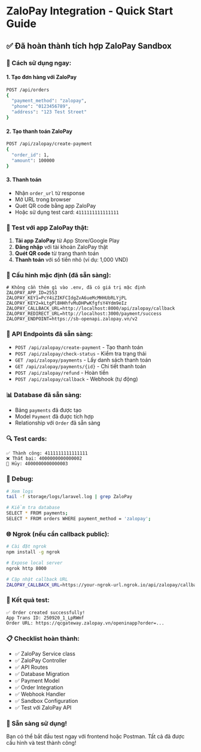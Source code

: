 # ZaloPay Integration - Quick Start Guide

## ✅ Đã hoàn thành tích hợp ZaloPay Sandbox

### 🚀 Cách sử dụng ngay:

#### 1. Tạo đơn hàng với ZaloPay

```bash
POST /api/orders
{
  "payment_method": "zalopay",
  "phone": "0123456789",
  "address": "123 Test Street"
}
```

#### 2. Tạo thanh toán ZaloPay

```bash
POST /api/zalopay/create-payment
{
  "order_id": 1,
  "amount": 100000
}
```

#### 3. Thanh toán

-   Nhận `order_url` từ response
-   Mở URL trong browser
-   Quét QR code bằng app ZaloPay
-   Hoặc sử dụng test card: `4111111111111111`

### 📱 Test với app ZaloPay thật:

1. **Tải app ZaloPay** từ App Store/Google Play
2. **Đăng nhập** với tài khoản ZaloPay thật
3. **Quét QR code** từ trang thanh toán
4. **Thanh toán** với số tiền nhỏ (ví dụ: 1,000 VND)

### 🔧 Cấu hình mặc định (đã sẵn sàng):

```env
# Không cần thêm gì vào .env, đã có giá trị mặc định
ZALOPAY_APP_ID=2553
ZALOPAY_KEY1=PcY4iZIKFCIdgZvA6ueMcMHHUbRLYjPL
ZALOPAY_KEY2=kLtgPl8HHhfvMuDHPwKfgfsY4Ydm9eIz
ZALOPAY_CALLBACK_URL=http://localhost:8000/api/zalopay/callback
ZALOPAY_REDIRECT_URL=http://localhost:3000/payment/success
ZALOPAY_ENDPOINT=https://sb-openapi.zalopay.vn/v2
```

### 🎯 API Endpoints đã sẵn sàng:

-   `POST /api/zalopay/create-payment` - Tạo thanh toán
-   `POST /api/zalopay/check-status` - Kiểm tra trạng thái
-   `GET /api/zalopay/payments` - Lấy danh sách thanh toán
-   `GET /api/zalopay/payments/{id}` - Chi tiết thanh toán
-   `POST /api/zalopay/refund` - Hoàn tiền
-   `POST /api/zalopay/callback` - Webhook (tự động)

### 📊 Database đã sẵn sàng:

-   Bảng `payments` đã được tạo
-   Model `Payment` đã được tích hợp
-   Relationship với `Order` đã sẵn sàng

### 🔍 Test cards:

```
✅ Thành công: 4111111111111111
❌ Thất bại: 4000000000000002
🚫 Hủy: 4000000000000003
```

### 🐛 Debug:

```bash
# Xem logs
tail -f storage/logs/laravel.log | grep ZaloPay

# Kiểm tra database
SELECT * FROM payments;
SELECT * FROM orders WHERE payment_method = 'zalopay';
```

### 🌐 Ngrok (nếu cần callback public):

```bash
# Cài đặt ngrok
npm install -g ngrok

# Expose local server
ngrok http 8000

# Cập nhật callback URL
ZALOPAY_CALLBACK_URL=https://your-ngrok-url.ngrok.io/api/zalopay/callback
```

### 🎉 Kết quả test:

```
✅ Order created successfully!
App Trans ID: 250920_1_LpRWmf
Order URL: https://qcgateway.zalopay.vn/openinapp?order=...
```

### 📋 Checklist hoàn thành:

-   ✅ ZaloPay Service class
-   ✅ ZaloPay Controller
-   ✅ API Routes
-   ✅ Database Migration
-   ✅ Payment Model
-   ✅ Order Integration
-   ✅ Webhook Handler
-   ✅ Sandbox Configuration
-   ✅ Test với ZaloPay API

### 🚀 Sẵn sàng sử dụng!

Bạn có thể bắt đầu test ngay với frontend hoặc Postman. Tất cả đã được cấu hình và test thành công!

